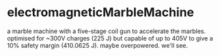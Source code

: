# electromagneticMarbleMachine
 
a marble machine with a five-stage coil gun to accelerate the marbles.
optimised for ~300V charges (225 J) but capable of up to 405V to give a 10% safety margin (410.0625 J).
maybe overpowered. we'll see.
